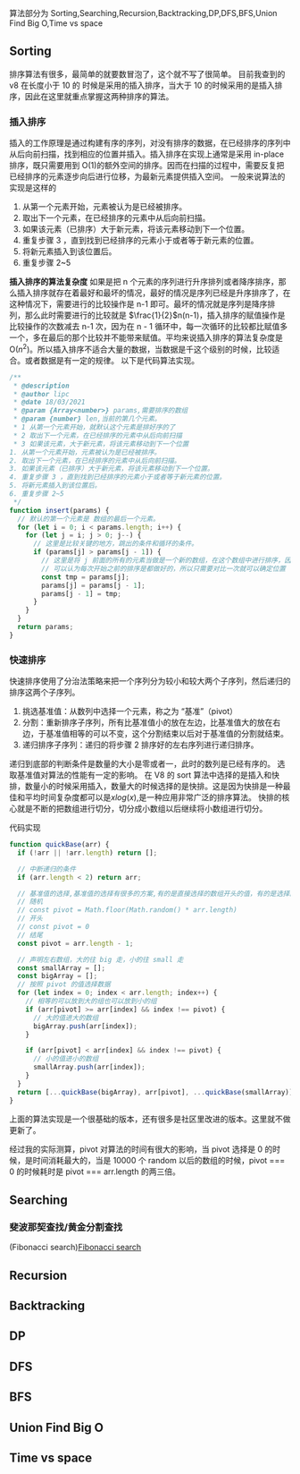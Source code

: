 算法部分为 Sorting,Searching,Recursion,Backtracking,DP,DFS,BFS,Union Find Big O,Time vs space

## Sorting

排序算法有很多，最简单的就要数冒泡了，这个就不写了很简单。
目前我查到的 v8 在长度小于 10 的 时候是采用的插入排序，当大于 10 的时候采用的是插入排序，因此在这里就重点掌握这两种排序的算法。

### 插入排序

插入的工作原理是通过构建有序的序列，对没有排序的数据，在已经排序的序列中从后向前扫描，找到相应的位置并插入。插入排序在实现上通常是采用 in-place 排序，既只需要用到 O(1)的额外空间的排序。因而在扫描的过程中，需要反复把已经排序的元素逐步向后进行位移，为最新元素提供插入空间。
一般来说算法的实现是这样的

1. 从第一个元素开始，元素被认为是已经被排序。
2. 取出下一个元素，在已经排序的元素中从后向前扫描。
3. 如果该元素（已排序）大于新元素，将该元素移动到下一个位置。
4. 重复步骤 3 ，直到找到已经排序的元素小于或者等于新元素的位置。
5. 将新元素插入到该位置后。
6. 重复步骤 2~5

**插入排序的算法复杂度**
如果是把 n 个元素的序列进行升序排列或者降序排序，那么插入排序就存在着最好和最坏的情况，最好的情况是序列已经是升序排序了，在这种情况下，需要进行的比较操作是 n-1 即可。最坏的情况就是序列是降序排列，那么此时需要进行的比较就是 $\frac{1}{2}$n(n-1)，插入排序的赋值操作是比较操作的次数减去 n-1 次，因为在 n - 1 循环中，每一次循环的比较都比赋值多一个，多在最后的那个比较并不能带来赋值。平均来说插入排序的算法复杂度是 O($n^2$)。所以插入排序不适合大量的数据，当数据是千这个级别的时候，比较适合。或者数据是有一定的规律。
以下是代码算法实现。

```js
/**
 * @description
 * @author lipc
 * @date 18/03/2021
 * @param {Array<number>} params,需要排序的数组
 * @param {number} len,当前的第几个元素。
 * 1 从第一个元素开始，就默认这个元素是排好序的了
 * 2 取出下一个元素，在已经排序的元素中从后向前扫描
 * 3 如果该元素，大于新元素，将该元素移动到下一个位置
1. 从第一个元素开始，元素被认为是已经被排序。
2. 取出下一个元素，在已经排序的元素中从后向前扫描。
3. 如果该元素（已排序）大于新元素，将该元素移动到下一个位置。
4. 重复步骤 3 ，直到找到已经排序的元素小于或者等于新元素的位置。
5. 将新元素插入到该位置后。
6. 重复步骤 2~5
 */
function insert(params) {
  // 默认的第一个元素是 数组的最后一个元素。
  for (let i = 0; i < params.length; i++) {
    for (let j = i; j > 0; j--) {
      // 这里是比较关键的地方，跳出的条件和循环的条件。
      if (params[j] > params[j - 1]) {
        // 这里是将 j 前面的所有的元素当做是一个新的数组，在这个数组中进行排序，因为排序是从 0 开始的
        // 可以认为每次开始之前的排序是都做好的，所以只需要对比一次就可以确定位置
        const tmp = params[j];
        params[j] = params[j - 1];
        params[j - 1] = tmp;
      }
    }
  }
  return params;
}
```

### 快速排序

快速排序使用了分治法策略来把一个序列分为较小和较大两个子序列，然后递归的排序这两个子序列。

1. 挑选基准值：从数列中选择一个元素，称之为 “基准”（pivot）
2. 分割：重新排序子序列，所有比基准值小的放在左边，比基准值大的放在右边，于基准值相等的可以不变，这个分割结束以后对于基准值的分割就结束。
3. 递归排序子序列：递归的将步骤 2 排序好的左右序列进行递归排序。

递归到底部的判断条件是数量的大小是零或者一，此时的数列是已经有序的。
选取基准值对算法的性能有一定的影响。
在 V8 的 sort 算法中选择的是插入和快排，数量小的时候采用插入，数量大的时候选择的是快排。这是因为快排是一种最佳和平均时间复杂度都可以是$xlog(x)$,是一种应用非常广泛的排序算法。
快排的核心就是不断的把数组进行切分，切分成小数组以后继续将小数组进行切分。

代码实现

```js
function quickBase(arr) {
  if (!arr || !arr.length) return [];

  // 中断递归的条件
  if (arr.length < 2) return arr;

  // 基准值的选择,基准值的选择有很多的方案,有的是直接选择的数组开头的值，有的是选择的数组最后的值
  // 随机
  // const pivot = Math.floor(Math.random() * arr.length)
  // 开头
  // const pivot = 0
  // 结尾
  const pivot = arr.length - 1;

  // 声明左右数组，大的往 big 走，小的往 small 走
  const smallArray = [];
  const bigArray = [];
  // 按照 pivot 的值选择数据
  for (let index = 0; index < arr.length; index++) {
    // 相等的可以放到大的组也可以放到小的组
    if (arr[pivot] >= arr[index] && index !== pivot) {
      // 大的值进大的数组
      bigArray.push(arr[index]);
    }

    if (arr[pivot] < arr[index] && index !== pivot) {
      // 小的值进小的数组
      smallArray.push(arr[index]);
    }
  }
  return [...quickBase(bigArray), arr[pivot], ...quickBase(smallArray)];
}
```

上面的算法实现是一个很基础的版本，还有很多是社区里改进的版本。这里就不做更新了。

经过我的实际测算，pivot 对算法的时间有很大的影响，当 pivot 选择是 0 的时候，是时间消耗最大的，当是 10000 个 random 以后的数组的时候，pivot === 0 的时候耗时是 pivot === arr.length 的两三倍。

## Searching

### 斐波那契查找/黄金分割查找

(Fibonacci search)[Fibonacci search](./Searching/fibonacci.js)

## Recursion

## Backtracking

## DP

## DFS

## BFS

## Union Find Big O

## Time vs space
